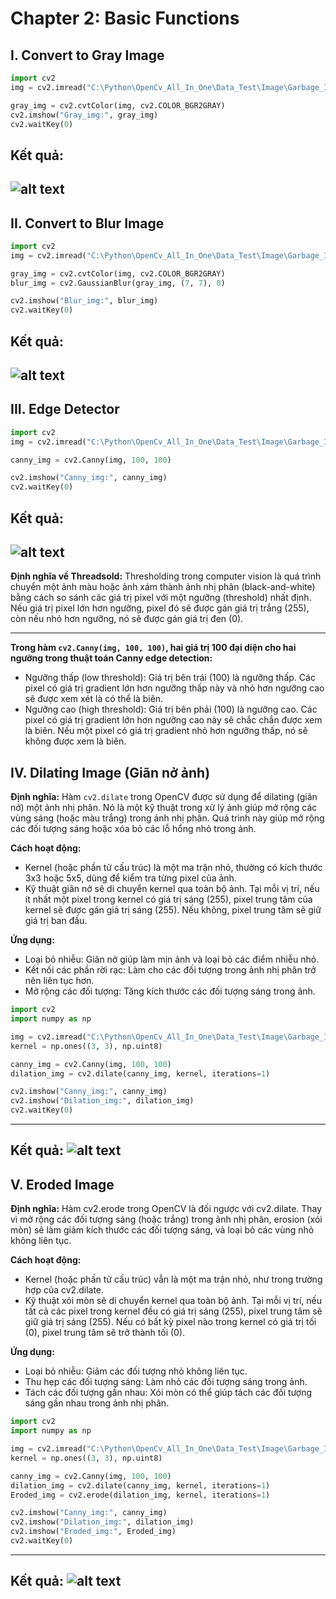 # Chapter 2: Basic Functions 
## I. Convert to Gray Image
```Python
import cv2
img = cv2.imread("C:\Python\OpenCv_All_In_One\Data_Test\Image\Garbage_Img.png")

gray_img = cv2.cvtColor(img, cv2.COLOR_BGR2GRAY)
cv2.imshow("Gray_img:", gray_img)
cv2.waitKey(0)
```
Kết quả:
---
![alt text](image.png)
---

## II. Convert to Blur Image
```python
import cv2
img = cv2.imread("C:\Python\OpenCv_All_In_One\Data_Test\Image\Garbage_Img.png")

gray_img = cv2.cvtColor(img, cv2.COLOR_BGR2GRAY)
blur_img = cv2.GaussianBlur(gray_img, (7, 7), 0)

cv2.imshow("Blur_img:", blur_img)
cv2.waitKey(0)
```
Kết quả:
---
![alt text](image-1.png)
---

## III. Edge Detector
```python
import cv2
img = cv2.imread("C:\Python\OpenCv_All_In_One\Data_Test\Image\Garbage_Img.png")

canny_img = cv2.Canny(img, 100, 100) 

cv2.imshow("Canny_img:", canny_img)
cv2.waitKey(0)
```
Kết quả:
---
![alt text](image-2.png)
---

**Định nghĩa về Threadsold:** Thresholding trong computer vision là quá trình chuyển một ảnh màu hoặc ảnh xám thành ảnh nhị phân (black-and-white) bằng cách so sánh các giá trị pixel với một ngưỡng (threshold) nhất định. Nếu giá trị pixel lớn hơn ngưỡng, pixel đó sẽ được gán giá trị trắng (255), còn nếu nhỏ hơn ngưỡng, nó sẽ được gán giá trị đen (0).

---

**Trong hàm `cv2.Canny(img, 100, 100)`, hai giá trị 100 đại diện cho hai ngưỡng trong thuật toán Canny edge detection:** 
- Ngưỡng thấp (low threshold): Giá trị bên trái (100) là ngưỡng thấp. Các pixel có giá trị gradient lớn hơn ngưỡng thấp này và nhỏ hơn ngưỡng cao sẽ được xem xét là có thể là biên.
- Ngưỡng cao (high threshold): Giá trị bên phải (100) là ngưỡng cao. Các pixel có giá trị gradient lớn hơn ngưỡng cao này sẽ chắc chắn được xem là biên. Nếu một pixel có giá trị gradient nhỏ hơn ngưỡng thấp, nó sẽ không được xem là biên.


## IV. Dilating Image (Giãn nở ảnh)

**Định nghĩa:**
Hàm `cv2.dilate` trong OpenCV được sử dụng để dilating (giãn nở) một ảnh nhị phân. Nó là một kỹ thuật trong xử lý ảnh giúp mở rộng các vùng sáng (hoặc màu trắng) trong ảnh nhị phân. Quá trình này giúp mở rộng các đối tượng sáng hoặc xóa bỏ các lỗ hổng nhỏ trong ảnh.

**Cách hoạt động:**
- Kernel (hoặc phần tử cấu trúc) là một ma trận nhỏ, thường có kích thước 3x3 hoặc 5x5, dùng để kiểm tra từng pixel của ảnh.
- Kỹ thuật giãn nở sẽ di chuyển kernel qua toàn bộ ảnh. Tại mỗi vị trí, nếu ít nhất một pixel trong kernel có giá trị sáng (255), pixel trung tâm của kernel sẽ được gán giá trị sáng (255). Nếu không, pixel trung tâm sẽ giữ giá trị ban đầu.

**Ứng dụng:**
- Loại bỏ nhiễu: Giãn nở giúp làm mịn ảnh và loại bỏ các điểm nhiễu nhỏ.
- Kết nối các phần rời rạc: Làm cho các đối tượng trong ảnh nhị phân trở nên liên tục hơn.
- Mở rộng các đối tượng: Tăng kích thước các đối tượng sáng trong ảnh.
```python
import cv2
import numpy as np

img = cv2.imread("C:\Python\OpenCv_All_In_One\Data_Test\Image\Garbage_Img.png")
kernel = np.ones((3, 3), np.uint8)

canny_img = cv2.Canny(img, 100, 100)
dilation_img = cv2.dilate(canny_img, kernel, iterations=1)

cv2.imshow("Canny_img:", canny_img)
cv2.imshow("Dilation_img:", dilation_img)
cv2.waitKey(0)
```
---
Kết quả:
![alt text](image-3.png)
---

## V. Eroded Image
**Định nghĩa:**
Hàm cv2.erode trong OpenCV là đối ngược với cv2.dilate. Thay vì mở rộng các đối tượng sáng (hoặc trắng) trong ảnh nhị phân, erosion (xói mòn) sẽ làm giảm kích thước các đối tượng sáng, và loại bỏ các vùng nhỏ không liên tục.

**Cách hoạt động:**
- Kernel (hoặc phần tử cấu trúc) vẫn là một ma trận nhỏ, như trong trường hợp của cv2.dilate.
- Kỹ thuật xói mòn sẽ di chuyển kernel qua toàn bộ ảnh. Tại mỗi vị trí, nếu tất cả các pixel trong kernel đều có giá trị sáng (255), pixel trung tâm sẽ giữ giá trị sáng (255). Nếu có bất kỳ pixel nào trong kernel có giá trị tối (0), pixel trung tâm sẽ trở thành tối (0).

**Ứng dụng:**
- Loại bỏ nhiễu: Giảm các đối tượng nhỏ không liên tục.
- Thu hẹp các đối tượng sáng: Làm nhỏ các đối tượng sáng trong ảnh.
- Tách các đối tượng gần nhau: Xói mòn có thể giúp tách các đối tượng sáng gần nhau trong ảnh nhị phân.

```python
import cv2
import numpy as np

img = cv2.imread("C:\Python\OpenCv_All_In_One\Data_Test\Image\Garbage_Img.png")
kernel = np.ones((3, 3), np.uint8)

canny_img = cv2.Canny(img, 100, 100)
dilation_img = cv2.dilate(canny_img, kernel, iterations=1)
Eroded_img = cv2.erode(dilation_img, kernel, iterations=1)

cv2.imshow("Canny_img:", canny_img)
cv2.imshow("Dilation_img:", dilation_img)
cv2.imshow("Eroded_img:", Eroded_img)
cv2.waitKey(0)
```
---
Kết quả:
![alt text](image-4.png)
---